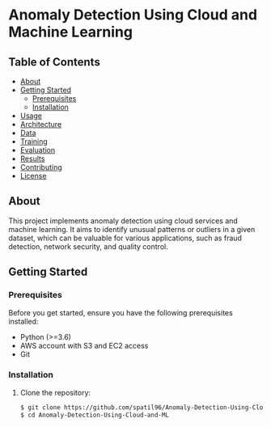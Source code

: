 # Anomaly Detection Using Cloud and Machine Learning

## Table of Contents

- [About](#about)
- [Getting Started](#getting-started)
  - [Prerequisites](#prerequisites)
  - [Installation](#installation)
- [Usage](#usage)
- [Architecture](#architecture)
- [Data](#data)
- [Training](#training)
- [Evaluation](#evaluation)
- [Results](#results)
- [Contributing](#contributing)
- [License](#license)

## About

This project implements anomaly detection using cloud services and machine learning. It aims to identify unusual patterns or outliers in a given dataset, which can be valuable for various applications, such as fraud detection, network security, and quality control.

## Getting Started

### Prerequisites

Before you get started, ensure you have the following prerequisites installed:

- Python (>=3.6)
- AWS account with S3 and EC2 access
- Git

### Installation

1. Clone the repository:

   ```bash
   $ git clone https://github.com/spatil96/Anomaly-Detection-Using-Cloud-and-ML.git
   $ cd Anomaly-Detection-Using-Cloud-and-ML

